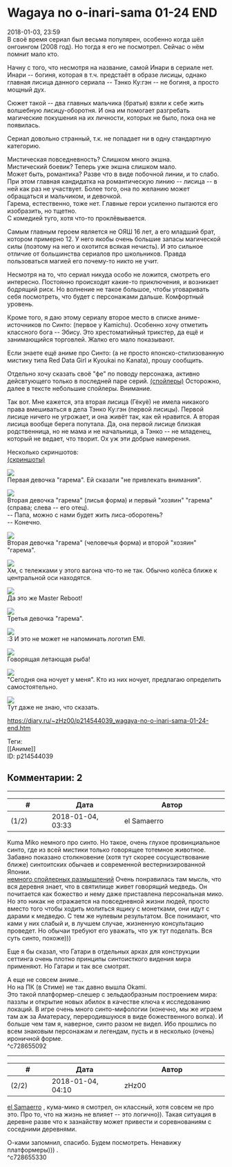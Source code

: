 Wagaya no o-inari-sama 01-24 END
================================

  
2018-01-03, 23:59  
 В своё время сериал был весьма популярен, особенно когда шёл онгоингом (2008 год). Но тогда я его не посмотрел. Сейчас о нём помнит мало кто.   
   
 Начну с того, что несмотря на название, самой Инари в сериале нет. Инари -- богиня, которая в т.ч. предстаёт в образе лисицы, однако главная лисица данного сериала -- Тэнко Ку:гэн -- не богиня, а просто мощный дух.   
   
 Сюжет такой -- два главных мальчика (братья) взяли к себе жить волшебную лисицу-оборотня. И она им помогает разгребать магические покушения на их личности, которых не было, пока она не появилась.   
   
 Сериал довольно странный, т.к. не попадает ни в одну стандартную категорию.   
   
 Мистическая повседневность? Слишком много экшна.   
 Мистический боевик? Теперь уже экшна слишком мало.   
 Может быть, романтика? Разве что в виде побочной линии, и то слабо. При этом главная кандидатка на романтическую линию -- лисица -- в ней как раз не участвует. Более того, она по желанию может обращаться и мальчиком, и девочкой.   
 Гарема, естественно, тоже нет. Главные герои усиленно пытаются его изобразить, но тщетно.   
 С комедией туго, хотя что-то проклёвывается.   
   
 Самым главным героем является не ОЯШ 16 лет, а его младший брат, котором примерно 12. У него якобы очень большие запасы магической силы (поэтому на него и охотится всякая нечисть). И это сильное отличие от большинства сериалов про школьников. Правда пользоваться магией его почему-то никто не учит.   
   
 Несмотря на то, что сериал никуда особо не ложится, смотреть его интересно. Постоянно происходят какие-то приключения, и возникает бодрящий риск. Но волнение не такое большое, чтобы уговаривать себя посмотреть, что будет с персонажами дальше. Комфортный уровень.   
   
 Кроме того, я даю этому сериалу второе место в списке аниме-источников по Синто: (первое у Kamichu). Особенно хочу отметить классного бога -- Эбису. Это хрестоматийный трикстер, да ещё и занимающийся торговлей. Жалко его мало показывают.   
   
 Если знаете ещё аниме про Синто: (а не просто японско-стилизованную мистику типа Red Data Girl и Kyoukai no Kanata), прошу сообщить.   
   
 Отдельно хочу сказать своё "фе" по поводу персонажа, активно дейсвтующего только в последней паре серий.  [(спойлеры)](https://zHz00.diary.ru/p214544039.htm?index=1#linkmore214544039m1)    Осторожно, далее в тексте небольшие спойлеры. Внимание.   
   
 Так вот. Мне кажется, эта вторая лисица (Гёкуё) не имела никакого права вмешиваться в дела Тэнко Ку:гэн (первой лисицы). Первой лисице ничего не угрожает, и она живёт так, как ей нравится. А вторая лисица вообще берега попутала. Да, она первой лисице близкая родственница, но не мама и не начальница, а Тэнко -- не младенец, который не ведает, что творит. Ох уж эти добрые намерения.     
   
 Несколько скриншотов:   
  [(скриншоты)](https://zHz00.diary.ru/p214544039.htm?index=2#linkmore214544039m2)      
    
  [![](https://i.imgur.com/cNXajHyl.png)](https://i.imgur.com/cNXajHy.png)    
 Первая девочка "гарема". Ей сказали "не привлекать внимания".   
   
  [![](https://i.imgur.com/hjK6Gthl.png)](https://i.imgur.com/hjK6Gth.png)    
 Вторая девочка "гарема" (лисья форма) и первый "хозяин" "гарема" (справа; слева -- его отец).   
 -- Папа, можно с нами будет жить лиса-оборотень?   
 -- Конечно.   
   
  [![](https://i.imgur.com/glNGni8l.png)](https://i.imgur.com/glNGni8.png)    
 Вторая девочка "гарема" (человечья форма) и второй "хозяин" "гарема".   
   
  [![](https://i.imgur.com/VdJEYz9l.png)](https://i.imgur.com/VdJEYz9.png)    
 Хм, с тележками у этого вагона что-то не так. Обычно колёса ближе к центральной оси находятся.   
   
  [![](https://i.imgur.com/oQBth93l.png)](https://i.imgur.com/oQBth93.png)    
 Да это же Master Reboot!   
   
  [![](https://i.imgur.com/df35Qyll.png)](https://i.imgur.com/df35Qyl.png)    
 Третья девочка "гарема".   
   
  [![](https://i.imgur.com/ImGY54bl.png)](https://i.imgur.com/ImGY54b.png)    
 :3 И это не может не напоминать логотип EMI.   
   
  [![](https://i.imgur.com/usJuz0Il.png)](https://i.imgur.com/usJuz0I.png)    
 Говорящая летающая рыба!   
   
  [![](https://i.imgur.com/sqkHi8Al.png)](https://i.imgur.com/sqkHi8A.png)    
 "Сегодня она ночует у меня". Кто из них ночует, предлагаю определить самостоятельно.   
   
  [![](https://i.imgur.com/gw9ETZNl.png)](https://i.imgur.com/gw9ETZN.png)    
 Тут даже не знаю, что сказать.      
  
<https://diary.ru/~zHz00/p214544039_wagaya-no-o-inari-sama-01-24-end.htm>  
  
Теги:  
[[Аниме]]  
ID: p214544039  


Комментарии: 2
--------------

  


---



|         #         |              Дата              |                     Автор                     |           ID           |
| --- | --- | --- | --- |
| (1/2) | 2018-01-04, 03:33 | el Samaerro | c728655092 |

  
 Kuma Miko немного про синто. Но такое, очень глухое провинциальное синто, где из всей мистики только говорящее тотемное животное. Забавно показано столкновение (хотя тут скорее сосуществование ближе) синтоитских обычаев и современной вестернизированной Японии.   
  [немного спойлерных размышлений](https://zHz00.diary.ru/p214544039.htm?index=1#linkmore214544039m1)    Очень понравилась там мысль, что вся деревня знает, что в святилище живет говорящий медведь. Он почитается как божество и нему даже приставлена персональная мико. Но это никак не отражается на повседневной жизни людей, просто вместо того чтобы ходить молиться ящику с монетками, они идут с дарами к медведю. С тем же нулевым результатом. Все понимают, что ками у них слабый и, в лучшем случае, жизненную консультацию проведет. Но обычаи требуют его уважать, что уж тут поделать. Вся суть синто, похоже)))     
   
 Еще я бы сказал, что Гатари в отдельных арках для конструкции сеттинга очень плотно принципы синтоисткого видения мира применяют. Но Гатари и так все смотрят.   
   
 А еще не совсем аниме...   
 Но на ПК (в Стиме) не так давно вышла Okami.   
 Это такой платформер-слешер с зельдаобразным построением мира: паззлы и открытие новых абилок в качестве ключа к исследованию локаций. В игре очень много синто-мифологии (конечно, мы же играем там аж за Аматерасу, переродившуюся в виде божественного волка). И больше чем там я, наверное, синто разом не видел. Ибо прошлись по всем знаковым персонажам и легендам, пусть и в несколько (очень) ироничной форме.   
 ^c728655092

---



|         #         |              Дата              |                     Автор                     |           ID           |
| --- | --- | --- | --- |
| (2/2) | 2018-01-04, 04:10 | zHz00 | c728655330 |

  
  [el Samaerro](http://samaerro.diary.ru "-___-")  , кума-мико я смотрел, он классный, хотя совсем не про это. Про то, что на жизнь не влияет -- это логично)). Такая ситуация в деревне разве что к зазнайству может привести и соревнованиям с соседними деревнями.   
   
 О-ками запомнил, спасибо. Будем посмотреть. Ненавижу платформеры))) .   
 ^c728655330